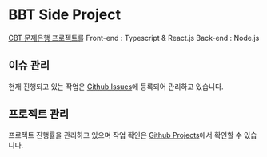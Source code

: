 # BBT Side Project

[CBT 문제은행 프로젝트](https://github.com/ahnytae/bbt-front)를
Front-end : Typescript & React.js
Back-end : Node.js

## 이슈 관리

현재 진행되고 있는 작업은 [Github Issues](https://github.com/ahnytae/bbt-front/issues)에 등록되어 관리하고 있습니다.

## 프로젝트 관리

프로젝트 진행률을 관리하고 있으며 작업 확인은 [Github Projects](https://github.com/ahnytae/bbt-front.git/projects)에서 확인할 수 있습니다.
